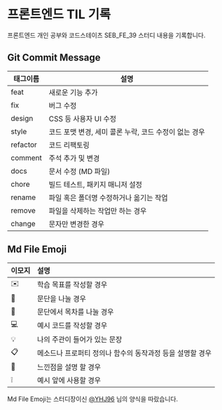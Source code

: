 # 프론트엔드  TIL 기록

프론트엔드 개인 공부와 코드스테이츠 SEB_FE_39 스터디 내용을 기록합니다.


## Git Commit Message

| 태그이름    | 설명                                             |
| ----------- | ------------------------------------------------|
| feat     | 새로운 기능 추가                                      |
| fix      | 버그 수정                                             |
| design   | CSS 등 사용자 UI 수정                                 |
| style    | 코드 포맷 변경, 세미 콜론 누락, 코드 수정이 없는 경우 |
| refactor | 코드 리팩토링                                         |
| comment  | 주석 추가 및 변경                                    |
| docs     | 문서 수정 (MD 파일)                                  | 
| chore    | 빌드 테스트, 패키지 매니저 설정                      |
| rename   | 파일 혹은 폴더명 수정하거나 옮기는 작업               |
| remove   | 파일을 삭제하는 작업만 하는 경우                     |
| change   | 문자만 변경한 경우                                  |

## Md File Emoji

| 이모지 | 설명                                                  |
| :----- |:----                                                 |
|   ✉️    | 학습 목표를 작성할 경우                               |
| 📌 | 문단을 나눌 경우 |
|   🧩   | 문단에서 목차를 나눌 경우                               |
|   💻    | 예시 코드를 작성할 경우                              |
|   💡   | 나의 주관이 들어가 있는 문장                           |
|   📋   | 메소드나 프로퍼티 정의나 함수의 동작과정 등을 설명할 경우 |
|   👀   | 느낀점을 설명 할 경우                                   |
|    ❕   | 예시 앞에 사용할 경우                                   |

   
Md File Emoji는 스터디장이신 [@YHJ96](https://github.com/YHJ96) 님의 양식을 따랐습니다.
